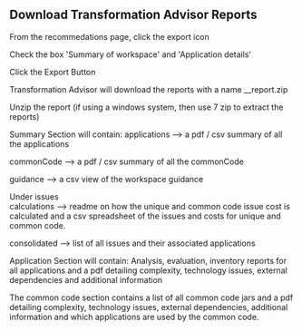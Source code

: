 
## Download Transformation Advisor Reports

From the recommedations page, click the export icon

Check the box 'Summary of workspace' and 'Application details'

Click the Export Button

Transformation Advisor will download the reports with a name <Workspace name>_<migration target>_report.zip

Unzip the report (if using a windows system, then use 7 zip to extract the reports)

Summary Section will contain: 
applications --> a pdf / csv summary of all the applications

commonCode --> a pdf / csv summary of all the commonCode

guidance --> a csv view of the workspace guidance

Under issues   
calculations --> readme on how the unique and common code issue cost is calculated and a csv spreadsheet of the issues and costs for unique and common code.

consolidated --> list of all issues and their associated applications 

Application Section will contain:
Analysis, evaluation, inventory reports for all applications and a pdf detailing complexity, technology issues, external dependencies and additional information

The common code section contains a list of all common code jars and a pdf detailing complexity, technology issues, external dependencies, additional information and which applications are used by the common code.


